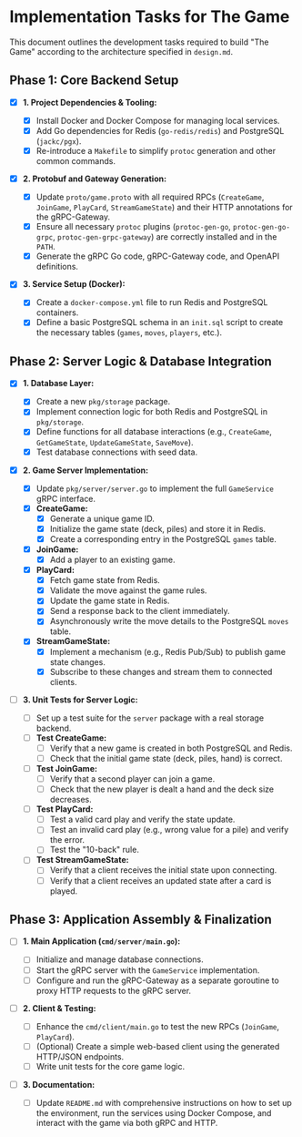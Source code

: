 # Implementation Tasks for The Game

This document outlines the development tasks required to build "The Game" according to the architecture specified in `design.md`.

## Phase 1: Core Backend Setup

- [x] **1. Project Dependencies & Tooling:**

  - [x] Install Docker and Docker Compose for managing local services.
  - [x] Add Go dependencies for Redis (`go-redis/redis`) and PostgreSQL (`jackc/pgx`).
  - [x] Re-introduce a `Makefile` to simplify `protoc` generation and other common commands.

- [x] **2. Protobuf and Gateway Generation:**

  - [x] Update `proto/game.proto` with all required RPCs (`CreateGame`, `JoinGame`, `PlayCard`, `StreamGameState`) and their HTTP annotations for the gRPC-Gateway.
  - [x] Ensure all necessary `protoc` plugins (`protoc-gen-go`, `protoc-gen-go-grpc`, `protoc-gen-grpc-gateway`) are correctly installed and in the `PATH`.
  - [x] Generate the gRPC Go code, gRPC-Gateway code, and OpenAPI definitions.

- [x] **3. Service Setup (Docker):**

  - [x] Create a `docker-compose.yml` file to run Redis and PostgreSQL containers.
  - [x] Define a basic PostgreSQL schema in an `init.sql` script to create the necessary tables (`games`, `moves`, `players`, etc.).

## Phase 2: Server Logic & Database Integration

- [x] **1. Database Layer:**

  - [x] Create a new `pkg/storage` package.
  - [x] Implement connection logic for both Redis and PostgreSQL in `pkg/storage`.
  - [x] Define functions for all database interactions (e.g., `CreateGame`, `GetGameState`, `UpdateGameState`, `SaveMove`).
  - [x] Test database connections with seed data.

- [x] **2. Game Server Implementation:**

  - [x] Update `pkg/server/server.go` to implement the full `GameService` gRPC interface.
  - [x] **CreateGame:**
    - [x] Generate a unique game ID.
    - [x] Initialize the game state (deck, piles) and store it in Redis.
    - [x] Create a corresponding entry in the PostgreSQL `games` table.
  - [x] **JoinGame:**
    - [x] Add a player to an existing game.
  - [x] **PlayCard:**
    - [x] Fetch game state from Redis.
    - [x] Validate the move against the game rules.
    - [x] Update the game state in Redis.
    - [x] Send a response back to the client immediately.
    - [x] Asynchronously write the move details to the PostgreSQL `moves` table.
  - [x] **StreamGameState:**
    - [x] Implement a mechanism (e.g., Redis Pub/Sub) to publish game state changes.
    - [x] Subscribe to these changes and stream them to connected clients.

- [ ] **3. Unit Tests for Server Logic:**
  - [ ] Set up a test suite for the `server` package with a real storage backend.
  - [ ] **Test CreateGame:**
    - [ ] Verify that a new game is created in both PostgreSQL and Redis.
    - [ ] Check that the initial game state (deck, piles, hand) is correct.
  - [ ] **Test JoinGame:**
    - [ ] Verify that a second player can join a game.
    - [ ] Check that the new player is dealt a hand and the deck size decreases.
  - [ ] **Test PlayCard:**
    - [ ] Test a valid card play and verify the state update.
    - [ ] Test an invalid card play (e.g., wrong value for a pile) and verify the error.
    - [ ] Test the "10-back" rule.
  - [ ] **Test StreamGameState:**
    - [ ] Verify that a client receives the initial state upon connecting.
    - [ ] Verify that a client receives an updated state after a card is played.

## Phase 3: Application Assembly & Finalization

- [ ] **1. Main Application (`cmd/server/main.go`):**

  - [ ] Initialize and manage database connections.
  - [ ] Start the gRPC server with the `GameService` implementation.
  - [ ] Configure and run the gRPC-Gateway as a separate goroutine to proxy HTTP requests to the gRPC server.

- [ ] **2. Client & Testing:**

  - [ ] Enhance the `cmd/client/main.go` to test the new RPCs (`JoinGame`, `PlayCard`).
  - [ ] (Optional) Create a simple web-based client using the generated HTTP/JSON endpoints.
  - [ ] Write unit tests for the core game logic.

- [ ] **3. Documentation:**
  - [ ] Update `README.md` with comprehensive instructions on how to set up the environment, run the services using Docker Compose, and interact with the game via both gRPC and HTTP.
